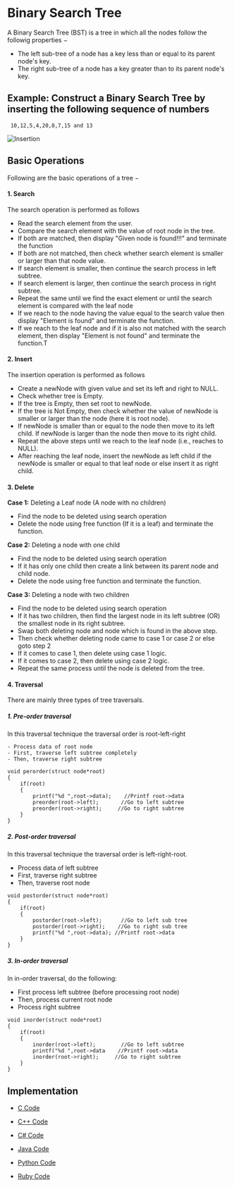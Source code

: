 # Binary Search Tree

A Binary Search Tree (BST) is a tree in which all the nodes follow the followig properties −

- The left sub-tree of a node has a key less than or equal to its parent node's key.
- The right sub-tree of a node has a key greater than to its parent node's key.

## Example: Construct a Binary Search Tree by inserting the following sequence of numbers

     10,12,5,4,20,8,7,15 and 13
     
![Insertion](http://btechsmartclass.com/data_structures/ds_images/BST%20Construction.png)


## Basic Operations

Following are the basic operations of a tree −

#### 1. Search 
 
 The search operation is performed as follows

- Read the search element from the user.
- Compare the search element with the value of root node in the tree.
- If both are matched, then display "Given node is found!!!" and terminate the function
- If both are not matched, then check whether search element is smaller or larger than that node value.
- If search element is smaller, then continue the search process in left subtree.
- If search element is larger, then continue the search process in right subtree.
- Repeat the same until we find the exact element or until the search element is compared with the leaf node
- If we reach to the node having the value equal to the search value then display "Element is found" and terminate the function.
- If we reach to the leaf node and if it is also not matched with the search element, then display "Element is not found" and terminate the function.T

#### 2. Insert 

The insertion operation is performed as follows

- Create a newNode with given value and set its left and right to NULL.
- Check whether tree is Empty.
- If the tree is Empty, then set root to newNode.
- If the tree is Not Empty, then check whether the value of newNode is smaller or larger than the node (here it is root node).
- If newNode is smaller than or equal to the node then move to its left child. If newNode is larger than the node then move to its right child.
- Repeat the above steps until we reach to the leaf node (i.e., reaches to NULL).
- After reaching the leaf node, insert the newNode as left child if the newNode is smaller or equal to that leaf node or else insert it as right child.

#### 3. Delete

**Case 1:**  Deleting a Leaf node (A node with no children)

  - Find the node to be deleted using search operation
  - Delete the node using free function (If it is a leaf) and terminate the function.

**Case 2:** Deleting a node with one child

  - Find the node to be deleted using search operation
  - If it has only one child then create a link between its parent node and child node.
  - Delete the node using free function and terminate the function.

**Case 3:** Deleting a node with two children

  - Find the node to be deleted using search operation
  - If it has two children, then find the largest node in its left subtree (OR) the smallest node in its right subtree.
  - Swap both deleting node and node which is found in the above step.
  - Then check whether deleting node came to case 1 or case 2 or else goto step 2
  - If it comes to case 1, then delete using case 1 logic.
  - If it comes to case 2, then delete using case 2 logic.
  - Repeat the same process until the node is deleted from the tree.
  
#### 4. Traversal

There are mainly three types of tree traversals.

 ##### 1. Pre-order traversal

  In this traversal technique the traversal order is root-left-right 
  
    - Process data of root node
    - First, traverse left subtree completely
    - Then, traverse right subtree
 
    void perorder(struct node*root)
    {
        if(root)
        {
            printf("%d ",root->data);    //Printf root->data
            preorder(root->left);       //Go to left subtree
            preorder(root->right);     //Go to right subtree
        }
    }
    
    
  ##### 2. Post-order traversal

  In this traversal technique the traversal order is left-right-root.

   - Process data of left subtree
   - First, traverse right subtree
   - Then, traverse root node
   
    void postorder(struct node*root)
    {
        if(root)
        {
            postorder(root->left);      //Go to left sub tree
            postorder(root->right);    //Go to right sub tree
            printf("%d ",root->data); //Printf root->data
        }
    }
    
    
  ##### 3. In-order traversal

   In in-order traversal, do the following:

   - First process left subtree (before processing root node)
   - Then, process current root node
   - Process right subtree
    
    
    void inorder(struct node*root)
    {
        if(root)
        {
            inorder(root->left);        //Go to left subtree
            printf("%d ",root->data    //Printf root->data
            inorder(root->right);     //Go to right subtree
        }
    }
    


## Implementation

  - [C Code](https://github.com/jainaman224/Algo_Ds_Notes/blob/master/Binary_Search_Trees/BinarySearchTree.c)
  
  - [C++ Code](https://github.com/jainaman224/Algo_Ds_Notes/blob/master/Binary_Search_Trees/BinarySearchTree.cpp)
  
  - [C# Code](https://github.com/jainaman224/Algo_Ds_Notes/blob/master/Binary_Search_Trees/BinarySearchTree.cs)
  
  - [Java Code](https://github.com/jainaman224/Algo_Ds_Notes/blob/master/Binary_Search_Trees/BinarySearchTree.java)
  
  - [Python Code](https://github.com/jainaman224/Algo_Ds_Notes/blob/master/Binary_Search_Trees/BinarySearchTree.py)
  
  - [Ruby Code](https://github.com/jainaman224/Algo_Ds_Notes/blob/master/Binary_Search_Trees/BinarySearchTree.rb)
